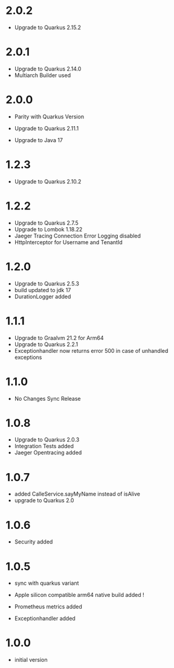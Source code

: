 # 2.0.2
- Upgrade to Quarkus 2.15.2

# 2.0.1
- Upgrade to Quarkus 2.14.0
- Multiarch Builder used

# 2.0.0
- Parity with Quarkus Version

- Upgrade to Quarkus 2.11.1
- Upgrade to Java 17

# 1.2.3
- Upgrade to Quarkus 2.10.2

# 1.2.2    
- Upgrade to Quarkus 2.7.5
- Upgrade to Lombok 1.18.22
- Jaeger Tracing Connection Error Logging disabled
- HttpInterceptor for Username and TenantId

# 1.2.0
- Upgrade to Quarkus 2.5.3
- build updated to jdk 17
- DurationLogger added

# 1.1.1
- Upgrade to Graalvm 21.2 for Arm64
- Upgrade to Quarkus 2.2.1
- Exceptionhandler now returns error 500 in case of unhandled exceptions

# 1.1.0
- No Changes Sync Release

# 1.0.8
- Upgrade to Quarkus 2.0.3
- Integration Tests added
- Jaeger Opentracing added

# 1.0.7
- added CalleService.sayMyName instead of isAlive
- upgrade to Quarkus 2.0

# 1.0.6
- Security added

# 1.0.5
- sync with quarkus variant
  
- Apple silicon compatible arm64 native build added !         
- Prometheus metrics added
- Exceptionhandler added

# 1.0.0
- initial version